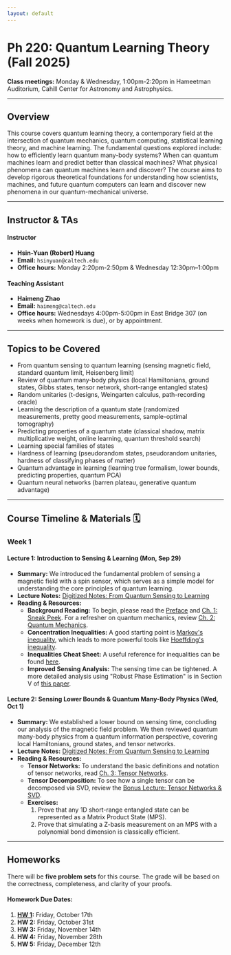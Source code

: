 ```yaml
---
layout: default
---
```


# Ph 220: Quantum Learning Theory (Fall 2025)

**Class meetings:** Monday & Wednesday, 1:00pm-2:20pm in Hameetman Auditorium, Cahill Center for Astronomy and Astrophysics.

---

## Overview

This course covers quantum learning theory, a contemporary field at the intersection of quantum mechanics, quantum computing, statistical learning theory, and machine learning. The fundamental questions explored include: how to efficiently learn quantum many-body systems? When can quantum machines learn and predict better than classical machines? What physical phenomena can quantum machines learn and discover? The course aims to develop rigorous theoretical foundations for understanding how scientists, machines, and future quantum computers can learn and discover new phenomena in our quantum-mechanical universe.

---

## Instructor & TAs

#### Instructor
* **Hsin-Yuan (Robert) Huang**
* **Email:** `hsinyuan@caltech.edu`
* **Office hours:** Monday 2:20pm-2:50pm & Wednesday 12:30pm–1:00pm

#### Teaching Assistant
* **Haimeng Zhao**
* **Email:** `haimeng@caltech.edu`
* **Office hours:** Wednesdays 4:00pm-5:00pm in East Bridge 307 (on weeks when homework is due), or by appointment.

---

## Topics to be Covered

* From quantum sensing to quantum learning (sensing magnetic field, standard quantum limit, Heisenberg limit)
* Review of quantum many-body physics (local Hamiltonians, ground states, Gibbs states, tensor network, short-range entangled states)
* Random unitaries (t-designs, Weingarten calculus, path-recording oracle)
* Learning the description of a quantum state (randomized measurements, pretty good measurements, sample-optimal tomography)
* Predicting properties of a quantum state (classical shadow, matrix multiplicative weight, online learning, quantum threshold search)
* Learning special families of states
* Hardness of learning (pseudorandom states, pseudorandom unitaries, hardness of classifying phases of matter)
* Quantum advantage in learning (learning tree formalism, lower bounds, predicting properties, quantum PCA)
* Quantum neural networks (barren plateau, generative quantum advantage)

---

## Course Timeline & Materials 🗓️

### **Week 1**

#### **Lecture 1: Introduction to Sensing & Learning (Mon, Sep 29)**
* **Summary:** We introduced the fundamental problem of sensing a magnetic field with a spin sensor, which serves as a simple model for understanding the core principles of quantum learning.
* **Lecture Notes:** [Digitized Notes: From Quantum Sensing to Learning](./materials/From_Quantum_Sensing_to_Learning.pdf)
* **Reading & Resources:**
    - **Background Reading:** To begin, please read the [Preface](./materials/Preface.pdf) and [Ch. 1: Sneak Peek](./materials/Chapter-SneakPeek.pdf). For a refresher on quantum mechanics, review [Ch. 2: Quantum Mechanics](./materials/Chapter-QuantumMechanics.pdf).
    - **Concentration Inequalities:** A good starting point is [Markov's inequality](https://en.wikipedia.org/wiki/Markov%27s_inequality), which leads to more powerful tools like [Hoeffding's inequality](https://en.wikipedia.org/wiki/Hoeffding%27s_inequality).
    - **Inequalities Cheat Sheet:** A useful reference for inequalities can be found [here](https://www.lkozma.net/inequalities_cheat_sheet/ineq.pdf).
    - **Improved Sensing Analysis:** The sensing time can be tightened. A more detailed analysis using "Robust Phase Estimation" is in Section V of [this paper](https://arxiv.org/pdf/1502.02677).

#### **Lecture 2: Sensing Lower Bounds & Quantum Many-Body Physics (Wed, Oct 1)**
* **Summary:** We established a lower bound on sensing time, concluding our analysis of the magnetic field problem. We then reviewed quantum many-body physics from a quantum information perspective, covering local Hamiltonians, ground states, and tensor networks.
* **Lecture Notes:** [Digitized Notes: From Quantum Sensing to Learning](./materials/From_Quantum_Sensing_to_Learning.pdf)
* **Reading & Resources:**
    - **Tensor Networks:** To understand the basic definitions and notation of tensor networks, read [Ch. 3: Tensor Networks](./materials/Chapter-TensorNetwork.pdf).
    - **Tensor Decomposition:** To see how a single tensor can be decomposed via SVD, review the [Bonus Lecture: Tensor Networks & SVD](./materials/BonusLecture-SVDandTN.pdf).
    - **Exercises:**
        1.  Prove that any 1D short-range entangled state can be represented as a Matrix Product State (MPS).
        2.  Prove that simulating a Z-basis measurement on an MPS with a polynomial bond dimension is classically efficient.

---

## Homeworks

There will be **five problem sets** for this course. The grade will be based on the correctness, completeness, and clarity of your proofs.

#### Homework Due Dates:
1.  **[HW 1](./materials/PSET_1_Caltech_Ph_220.pdf):** Friday, October 17th
2.  **HW 2:** Friday, October 31st
3.  **HW 3:** Friday, November 14th
4.  **HW 4:** Friday, November 28th
5.  **HW 5:** Friday, December 12th